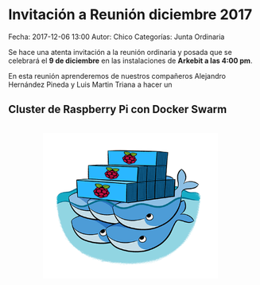Invitación a Reunión diciembre 2017
==================================

Fecha: 2017-12-06 13:00
Autor: Chico
Categorías: Junta Ordinaria

Se hace una atenta invitación a la reunión ordinaria y posada que se celebrará el __9 de diciembre__ en las instalaciones de __Arkebit a las 4:00 pm__.

En esta reunión aprenderemos de nuestros compañeros Alejandro Hernández Pineda y Luis Martin Triana a hacer un

## __Cluster de Raspberry Pi con Docker Swarm__

<br />

<center>
<a class="img-responsive" href="2017-12-06-invitacion-reunion-diciembre/DockerSwarmRaspberryPi.png"><img class="img-responsive" style="width:70%;height:auto;margin-right:12px;" src="2017-12-06-invitacion-reunion-diciembre/DockerSwarmRaspberryPi.png" alt="Raspberry Pi + Docker Swarm" width="325" height="250"></a>
</center>

<br />

